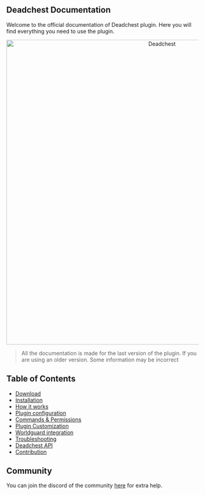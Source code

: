 ## Deadchest Documentation

Welcome to the official documentation of Deadchest plugin. Here you will find everything you need to use the plugin.

<div  align="center">
    <img src="https://github.com/apavarino/Deadchest/raw/master/deadchest-logo.png" alt="Deadchest" width="800" /><br>
</div>

> All the documentation is made for the last version of the plugin. If you are using an older version. Some information may be incorrect

## Table of Contents

- [Download](https://apavarino.github.io/Deadchest/download)
- [Installation](https://apavarino.github.io/Deadchest/installation)
- [How it works](https://apavarino.github.io/Deadchest/how-it-works)
- [Plugin configuration](https://apavarino.github.io/Deadchest/configuration)
- [Commands & Permissions](https://apavarino.github.io/Deadchest/commands-and-perms)
- [Plugin Customization](https://apavarino.github.io/Deadchest/customization)
- [Worldguard integration](https://apavarino.github.io/Deadchest/worldguard)
- [Troubleshooting](https://apavarino.github.io/Deadchest/troubleshooting)
- [Deadchest API](https://apavarino.github.io/Deadchest/api)
- [Contribution](https://apavarino.github.io/Deadchest/contribution)

## Community

You can join the discord of the community [here](https://discord.com/invite/jCsvJxS) for extra help.




